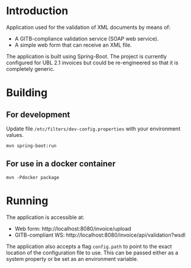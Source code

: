 # Introduction

Application used for the validation of XML documents by means of:

* A GITB-compliance validation service (SOAP web service).
* A simple web form that can receive an XML file.

The application is built using Spring-Boot. The project is currently configured for UBL 2.1 invoices but could be
re-engineered so that it is completely generic.

# Building

## For development

Update file `/etc/filters/dev-config.properties` with your environment values.

 ```
 mvn spring-boot:run
 ```

## For use in a docker container

 ```
 mvn -Pdocker package
 ```

# Running

The application is accessible at:

* Web form: http://localhost:8080/invoice/upload
* GITB-compliant WS: http://localhost:8080/invoice/api/validation?wsdl

The application also accepts a flag `config.path` to point to the exact location of the configuration file to use. This
can be passed either as a system property or be set as an environment variable.
